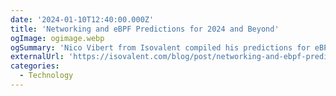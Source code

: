 ```yaml
---
date: '2024-01-10T12:40:00.000Z'
title: 'Networking and eBPF Predictions for 2024 and Beyond'
ogImage: ogimage.webp
ogSummary: 'Nico Vibert from Isovalent compiled his predictions for eBPF and Networking in 2024'
externalUrl: 'https://isovalent.com/blog/post/networking-and-ebpf-predictions-for-2024/?utm_source=website-cilium&utm_medium=referral&utm_campaign=cilium-blog'
categories:
  - Technology
---
```

